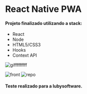 # React Native PWA
#### Projeto finalizado utilizando a stack:

* React
* Node
* HTML5/CSS3
* Hooks
* Context API

![gifffffffff](https://user-images.githubusercontent.com/68708850/100690741-fb8d7f80-3365-11eb-8e18-bd700c50a770.gif)

![front](https://user-images.githubusercontent.com/68708850/100255754-b101a280-2f22-11eb-8c28-eb70f0a06410.png)
![repo](https://user-images.githubusercontent.com/68708850/100255759-b232cf80-2f22-11eb-90c4-f34e492dec05.png)



#### Teste realizado para a lubysoftware.

